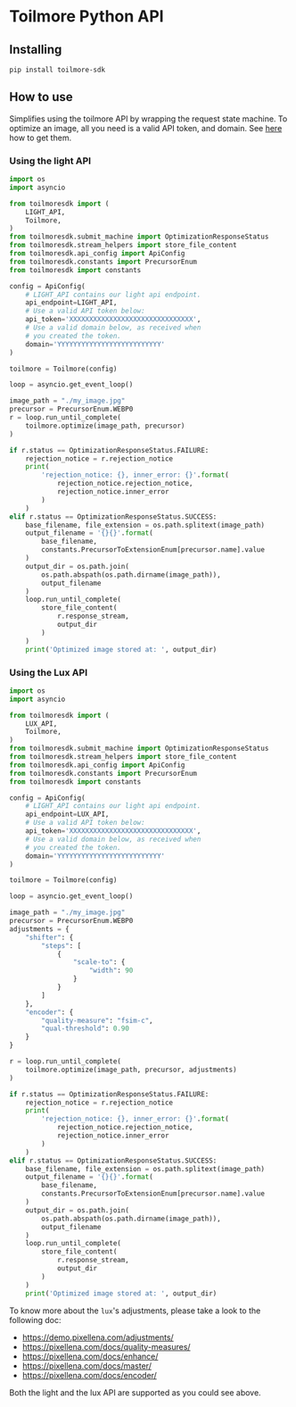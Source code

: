 # Toilmore Python API

## Installing

    pip install toilmore-sdk


## How to use

Simplifies using the toilmore API by wrapping the request state machine.
To optimize an image, all you need is a valid API token, and domain.
See [here](https://pixellena.com/docs/quick-start-guide/) how to get them.

### Using the light API

```python
import os
import asyncio

from toilmoresdk import (
    LIGHT_API,
    Toilmore,
)
from toilmoresdk.submit_machine import OptimizationResponseStatus
from toilmoresdk.stream_helpers import store_file_content
from toilmoresdk.api_config import ApiConfig
from toilmoresdk.constants import PrecursorEnum
from toilmoresdk import constants

config = ApiConfig(
    # LIGHT_API contains our light api endpoint.
    api_endpoint=LIGHT_API,
    # Use a valid API token below:
    api_token='XXXXXXXXXXXXXXXXXXXXXXXXXXXXXXX',
    # Use a valid domain below, as received when
    # you created the token.
    domain='YYYYYYYYYYYYYYYYYYYYYYYYYY'
)

toilmore = Toilmore(config)

loop = asyncio.get_event_loop()

image_path = "./my_image.jpg"
precursor = PrecursorEnum.WEBP0
r = loop.run_until_complete(
    toilmore.optimize(image_path, precursor)
)

if r.status == OptimizationResponseStatus.FAILURE:
    rejection_notice = r.rejection_notice
    print(
        'rejection_notice: {}, inner_error: {}'.format(
            rejection_notice.rejection_notice,
            rejection_notice.inner_error
        )
    )
elif r.status == OptimizationResponseStatus.SUCCESS:
    base_filename, file_extension = os.path.splitext(image_path)
    output_filename = '{}{}'.format(
        base_filename,
        constants.PrecursorToExtensionEnum[precursor.name].value
    )
    output_dir = os.path.join(
        os.path.abspath(os.path.dirname(image_path)),
        output_filename
    )
    loop.run_until_complete(
        store_file_content(
            r.response_stream,
            output_dir
        )
    )
    print('Optimized image stored at: ', output_dir)
```

### Using the Lux API

```python
import os
import asyncio

from toilmoresdk import (
    LUX_API,
    Toilmore,
)
from toilmoresdk.submit_machine import OptimizationResponseStatus
from toilmoresdk.stream_helpers import store_file_content
from toilmoresdk.api_config import ApiConfig
from toilmoresdk.constants import PrecursorEnum
from toilmoresdk import constants

config = ApiConfig(
    # LIGHT_API contains our light api endpoint.
    api_endpoint=LUX_API,
    # Use a valid API token below:
    api_token='XXXXXXXXXXXXXXXXXXXXXXXXXXXXXXX',
    # Use a valid domain below, as received when
    # you created the token.
    domain='YYYYYYYYYYYYYYYYYYYYYYYYYY'
)

toilmore = Toilmore(config)

loop = asyncio.get_event_loop()

image_path = "./my_image.jpg"
precursor = PrecursorEnum.WEBP0
adjustments = {
    "shifter": {
        "steps": [
            {
                "scale-to": {
                    "width": 90
                }
            }
        ]
    },
    "encoder": {
        "quality-measure": "fsim-c",
        "qual-threshold": 0.90
    }
}

r = loop.run_until_complete(
    toilmore.optimize(image_path, precursor, adjustments)
)

if r.status == OptimizationResponseStatus.FAILURE:
    rejection_notice = r.rejection_notice
    print(
        'rejection_notice: {}, inner_error: {}'.format(
            rejection_notice.rejection_notice,
            rejection_notice.inner_error
        )
    )
elif r.status == OptimizationResponseStatus.SUCCESS:
    base_filename, file_extension = os.path.splitext(image_path)
    output_filename = '{}{}'.format(
        base_filename,
        constants.PrecursorToExtensionEnum[precursor.name].value
    )
    output_dir = os.path.join(
        os.path.abspath(os.path.dirname(image_path)),
        output_filename
    )
    loop.run_until_complete(
        store_file_content(
            r.response_stream,
            output_dir
        )
    )
    print('Optimized image stored at: ', output_dir)
```

To know more about the `lux`'s adjustments, please take a look to the following doc:

  - https://demo.pixellena.com/adjustments/
  - https://pixellena.com/docs/quality-measures/
  - https://pixellena.com/docs/enhance/
  - https://pixellena.com/docs/master/
  - https://pixellena.com/docs/encoder/

Both the light and the lux API are supported as you could see above.
